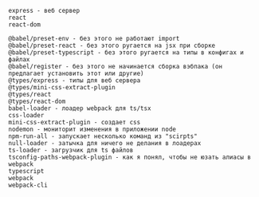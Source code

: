     express - веб сервер
    react 
    react-dom

    @babel/preset-env - без этого не работают import
    @babel/preset-react - без этого ругается на jsx при сборке
    @babel/preset-typescript - без этого ругается на типы в конфигах и файлах
    @babel/register - без этого не начинается сборка вэбпака (он предлагает установить этот или другие)
    @types/express - типы для веб сервера
    @types/mini-css-extract-plugin
    @types/react
    @types/react-dom
    babel-loader - лоадер webpack для ts/tsx
    css-loader
    mini-css-extract-plugin - создает css
    nodemon - мониторит изменения в приложении node
    npm-run-all - запускает несколько команд из "scirpts"
    null-loader - затычка для ничего не делания в лоадерах
    ts-loader - загрузчик для ts файлов
    tsconfig-paths-webpack-plugin - как я понял, чтобы не юзать алиасы в webpack
    typescript
    webpack
    webpack-cli